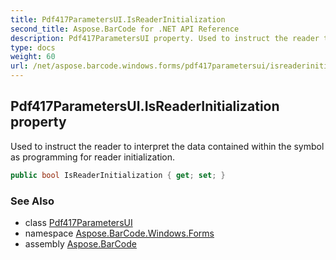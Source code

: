 ```yaml
---
title: Pdf417ParametersUI.IsReaderInitialization
second_title: Aspose.BarCode for .NET API Reference
description: Pdf417ParametersUI property. Used to instruct the reader to interpret the data contained within the symbol as programming for reader initialization
type: docs
weight: 60
url: /net/aspose.barcode.windows.forms/pdf417parametersui/isreaderinitialization/
---
```

## Pdf417ParametersUI.IsReaderInitialization property

Used to instruct the reader to interpret the data contained within the symbol as programming for reader initialization.

```csharp
public bool IsReaderInitialization { get; set; }
```

### See Also

* class [Pdf417ParametersUI](../)
* namespace [Aspose.BarCode.Windows.Forms](../../pdf417parametersui/)
* assembly [Aspose.BarCode](../../../)


